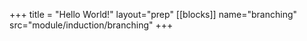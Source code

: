 +++
title = "Hello World!"
layout="prep"
[[blocks]]
name="branching"
src="module/induction/branching"
+++

